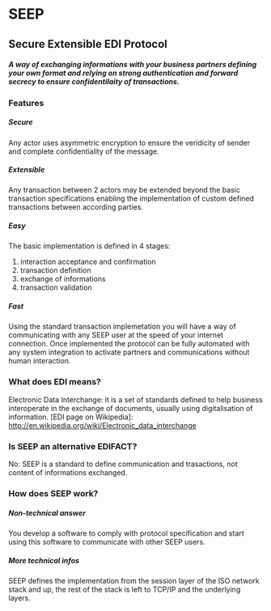 # __SEEP__
## Secure Extensible EDI Protocol
##### A way of exchanging informations with your business partners defining your own format and relying on strong authentication and forward secrecy to ensure confidentilaity of transactions.

### Features
##### Secure
Any actor uses asymmetric encryption to ensure the veridicity of sender and complete confidentiality of the message.

##### Extensible
Any transaction between 2 actors may be extended beyond the basic transaction specifications enabling the implementation of custom defined transactions between according parties.

##### Easy
The basic implementation is defined in 4 stages:
  1. interaction acceptance and confirmation
  2. transaction definition
  3. exchange of informations
  4. transaction validation

##### Fast
Using the standard transaction implemetation you will have a way of communicating with any SEEP user at the speed of your internet connection. Once implemented the protocol can be fully automated with any system integration to activate partners and communications without human interaction.

### What does EDI means?
Electronic Data Interchange: it is a set of standards defined to help business interoperate in the exchange of documents, usually using digitalisation of information. 
[EDI page on Wikipedia]: http://en.wikipedia.org/wiki/Electronic_data_interchange

### Is SEEP an alternative EDIFACT?
No: SEEP is a standard to define communication and trasactions, not content of informations exchanged.

### How does SEEP work?
##### Non-technical answer
You develop a software to comply with protocol specification and start using this software to communicate with other SEEP users.

##### More technical infos
SEEP defines the implementation from the session layer of the ISO network stack and up, the rest of the stack is left to TCP/IP and the underlying layers.
